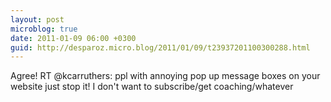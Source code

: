 ```yaml
---
layout: post
microblog: true
date: 2011-01-09 06:00 +0300
guid: http://desparoz.micro.blog/2011/01/09/t23937201100300288.html
---
```

Agree! RT @kcarruthers: ppl with annoying pop up message boxes on your website just stop it! I don't want to subscribe/get coaching/whatever
